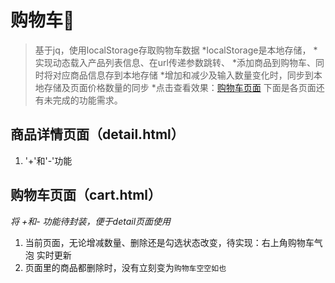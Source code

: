 # 购物车:see_no_evil:
> 基于jq，使用localStorage存取购物车数据
*localStorage是本地存储，
*实现动态载入产品列表信息、在url传递参数跳转、
*添加商品到购物车、同时将对应商品信息存到本地存储
*增加和减少及输入数量变化时，同步到本地存储及页面价格数量的同步
*点击查看效果：[购物车页面](https://caifu23.github.io/practices/购物车/list.html)
下面是各页面还有未完成的功能需求。

## 商品详情页面（detail.html）

1. '+'和'-'功能


## 购物车页面（cart.html）
*将 +和- 功能待封装，便于detail页面使用*

1.  当前页面，无论增减数量、删除还是勾选状态改变，待实现：右上角购物车气泡 实时更新
2.  页面里的商品都删除时，没有立刻变为`购物车空空如也`

